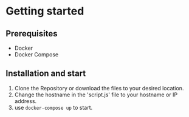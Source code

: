 # Getting started

## Prerequisites

- Docker
- Docker Compose

## Installation and start

1. Clone the Repository or download the files to your desired location.
2. Change the hostname in the 'script.js' file to your hostname or IP address.
3. use `docker-compose up` to start.
